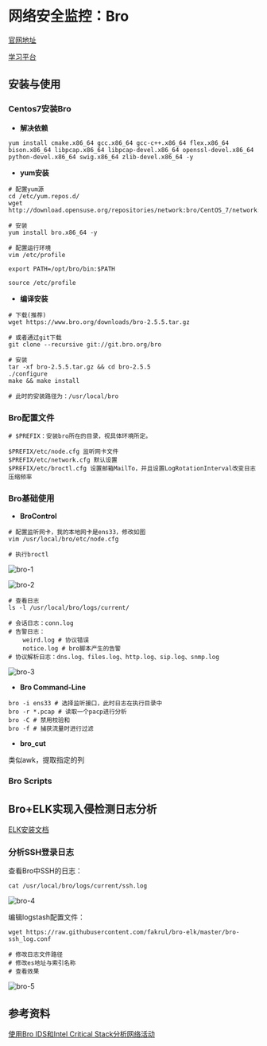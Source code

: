 # 网络安全监控：Bro
[官网地址](https://www.bro.org/)

[学习平台](https://www.bro.org/documentation/index.html)

## 安装与使用
### Centos7安装Bro
* **解决依赖**

```
yum install cmake.x86_64 gcc.x86_64 gcc-c++.x86_64 flex.x86_64 bison.x86_64 libpcap.x86_64 libpcap-devel.x86_64 openssl-devel.x86_64 python-devel.x86_64 swig.x86_64 zlib-devel.x86_64 -y
```

* **yum安装**

```
# 配置yum源
cd /etc/yum.repos.d/
wget http://download.opensuse.org/repositories/network:bro/CentOS_7/network:bro.repo

# 安装
yum install bro.x86_64 -y

# 配置运行环境
vim /etc/profile
```

```
export PATH=/opt/bro/bin:$PATH
```

```
source /etc/profile
```

* **编译安装**

```
# 下载(推荐)
wget https://www.bro.org/downloads/bro-2.5.5.tar.gz

# 或者通过git下载
git clone --recursive git://git.bro.org/bro

# 安装
tar -xf bro-2.5.5.tar.gz && cd bro-2.5.5
./configure
make && make install

# 此时的安装路径为：/usr/local/bro
```

### Bro配置文件
```
# $PREFIX：安装bro所在的目录，视具体环境所定。

$PREFIX/etc/node.cfg 监听网卡文件
$PREFIX/etc/network.cfg 默认设置
$PREFIX/etc/broctl.cfg 设置邮箱MailTo，并且设置LogRotationInterval改变日志压缩频率
```

### Bro基础使用
* **BroControl**

```
# 配置监听网卡，我的本地网卡是ens33，修改如图
vim /usr/local/bro/etc/node.cfg

# 执行broctl
```

![bro-1](https://github.com/bloodzer0/ossa/raw/master/infrastructure-security/host-security/img/bro-1.png)

![bro-2](https://github.com/bloodzer0/ossa/raw/master/infrastructure-security/host-security/img/bro-2.png)

```
# 查看日志
ls -l /usr/local/bro/logs/current/

# 会话日志：conn.log
# 告警日志：
	weird.log # 协议错误
	notice.log # bro脚本产生的告警
# 协议解析日志：dns.log、files.log、http.log、sip.log、snmp.log
```

![bro-3](https://github.com/bloodzer0/ossa/raw/master/infrastructure-security/host-security/img/bro-3.png)

* **Bro Command-Line**

```
bro -i ens33 # 选择监听接口，此时日志在执行目录中
bro -r *.pcap # 读取一个pacp进行分析
bro -C # 禁用校验和
bro -f # 捕获流量时进行过滤
```

* **bro_cut**

类似awk，提取指定的列

### Bro Scripts

## Bro+ELK实现入侵检测日志分析
[ELK安装文档](https://bloodzer0.github.io/ossa/infrastructure-security/host-security/log-analysis/elk1/)

### 分析SSH登录日志
查看Bro中SSH的日志：

```
cat /usr/local/bro/logs/current/ssh.log
```

![bro-4](https://github.com/bloodzer0/ossa/raw/master/infrastructure-security/host-security/img/bro-4.png)

编辑logstash配置文件：

```
wget https://raw.githubusercontent.com/fakrul/bro-elk/master/bro-ssh_log.conf

# 修改日志文件路径
# 修改es地址与索引名称
# 查看效果
```

![bro-5](https://github.com/bloodzer0/ossa/raw/master/infrastructure-security/host-security/img/bro-5.png)

## 参考资料
[使用Bro IDS和Intel Critical Stack分析网络活动](https://bbs.pediy.com/thread-226565.htm)
